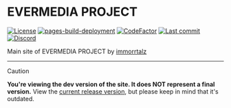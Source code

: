 # EVERMEDIA PROJECT

[![License](https://img.shields.io/badge/license-GPL%20v3-yellow?color=goldenrod)](https://github.com/immorrtalz/evermedia-project/blob/dev/LICENSE)
[![pages-build-deployment](https://github.com/immorrtalz/evermedia-project/actions/workflows/pages/pages-build-deployment/badge.svg?branch=dev)](https://github.com/immorrtalz/evermedia-project/actions/workflows/pages/pages-build-deployment)
[![CodeFactor](https://www.codefactor.io/repository/github/immorrtalz/evermedia-project/badge/dev)](https://www.codefactor.io/repository/github/immorrtalz/evermedia-project/overview/dev)
[![Last commit](https://img.shields.io/github/last-commit/immorrtalz/evermedia-project?color=orange)]()
[![Discord](https://img.shields.io/discord/600372807062519848?label=discord&color=slateblue)](https://discord.gg/GbzYVdF)

Main site of EVERMEDIA PROJECT by [immorrtalz](https://github.com/immorrtalz)

---

> [!CAUTION]
> **You're viewing the dev version of the site. It does NOT represent a final version.**
> View the [current release version](https://github.com/immorrtalz/EVERMEDIA-PROJECT/tree/main), but please keep in mind that it's outdated.